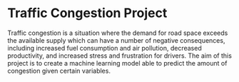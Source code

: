 # Traffic Congestion Project
Traffic congestion is a situation where the demand for road space exceeds the available supply which can have a number of negative consequences, including increased fuel consumption and air pollution, decreased productivity, and increased stress and frustration for drivers. The aim of this project is to create a machine learning model able to predict the amount of congestion given certain variables.
